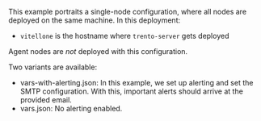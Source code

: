This example portraits a single-node configuration, where all nodes are deployed on the same machine. In this deployment:
 - `vitellone` is the hostname where `trento-server` gets deployed

Agent nodes are *not* deployed with this configuration.

Two variants are available:
 - vars-with-alerting.json: In this example, we set up alerting and set the SMTP configuration. With this, important alerts should arrive at the
   provided email.
 - vars.json: No alerting enabled.